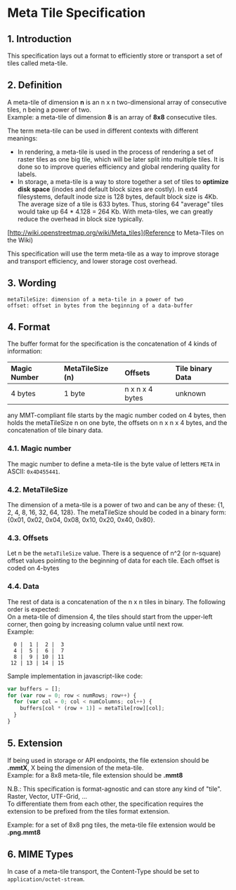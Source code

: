 # Meta Tile Specification

## 1. Introduction

This specification lays out a format to efficiently store or transport a set of tiles called meta-tile.

## 2. Definition

A meta-tile of dimension **n** is an n x n two-dimensional array of consecutive tiles, n being a power of two.  
Example: a meta-tile of dimension **8** is an array of **8x8** consecutive tiles.  

The term meta-tile can be used in different contexts with different meanings:
 * In rendering, a meta-tile is used in the process of rendering a set of raster tiles as one big tile, which will be later split into multiple tiles. It is done so to improve queries efficiency and global rendering quality for labels.
 * In storage, a meta-tile is a way to store together a set of tiles to **optimize disk space** (inodes and default block sizes are costly). In ext4 filesystems, default inode size is 128 bytes, default  block size is 4Kb. The average size of a tile is 633 bytes. Thus, storing 64 "average" tiles would take up 64 * 4.128 = 264 Kb. With meta-tiles, we can greatly reduce the overhead in block size typically. 

[http://wiki.openstreetmap.org/wiki/Meta_tiles](Reference to Meta-Tiles on the Wiki)
 
This specification will use the term meta-tile as a way to improve storage and transport efficiency, and lower storage cost overhead.

## 3. Wording

`metaTileSize: dimension of a meta-tile in a power of two`  
`offset: offset in bytes from the beginning of a data-buffer`

## 4. Format

The buffer format for the specification is the concatenation of 4 kinds of information:  

Magic Number  | MetaTileSize (n) | Offsets         | Tile binary Data
:------------ | :------------    | :------------   | :------------   
4 bytes       | 1 byte           | n x n x 4 bytes | unknown         

any MMT-compliant file starts by the magic number coded on 4 bytes, then holds the metaTileSize n on one byte, the offsets on n x n x 4 bytes, and the concatenation of tile binary data.

### 4.1. Magic number

The magic number to define a meta-tile is the byte value of letters `META` in ASCII: `0x4D455441`.

### 4.2. MetaTileSize

The dimension of a meta-tile is a power of two and can be any of these: {1, 2, 4, 8, 16, 32, 64, 128}.
The metaTileSize should be coded in a binary form: {0x01, 0x02, 0x04, 0x08, 0x10, 0x20, 0x40, 0x80}.

### 4.3. Offsets

Let n be the `metaTileSize` value.
There is a sequence of n^2 (or n-square) offset values pointing to the beginning of data for each tile.
Each offset is coded on 4-bytes

### 4.4. Data

The rest of data is a concatenation of the n x n tiles in binary.
The following order is expected:  
On a meta-tile of dimension 4, the tiles should start from the upper-left corner, then going by increasing column value until next row.  
Example: 
```
  0 |  1 |  2 |  3  
  4 |  5 |  6 |  7  
  8 |  9 | 10 | 11  
 12 | 13 | 14 | 15  
```

Sample implementation in javascript-like code:  
```javascript
var buffers = []; 
for (var row = 0; row < numRows; row++) {
  for (var col = 0; col < numColumns; col++) {
    buffers[col * (row + 1)] = metaTile[row][col];
  }
}
```

## 5. Extension

If being used in storage or API endpoints, the file extension should be **.mmtX**, X being the dimension of the meta-tile.  
Example: for a 8x8 meta-tile, file extension should be **.mmt8**

N.B.: This specification is format-agnostic and can store any kind of "tile". Raster, Vector, UTF-Grid, ...  
To differentiate them from each other, the specification requires the extension to be prefixed from the tiles format extension.  

Example: for a set of 8x8 png tiles, the meta-tile file extension would be **.png.mmt8**

## 6. MIME Types

In case of a meta-tile transport, the Content-Type should be set to `application/octet-stream`.

